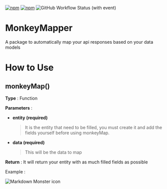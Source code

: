 [![npm](https://img.shields.io/npm/dm/monkeymapper)](https://www.npmjs.com/package/monkeymapper)
[![npm](https://img.shields.io/npm/v/monkeymapper)](https://www.npmjs.com/package/monkeymapper)
![GitHub Workflow Status (with event)](https://img.shields.io/github/actions/workflow/status/SveRKeR92/MonkeyMapper/build-and-publish.yml)

# MonkeyMapper
A package to automatically map your api responses based on your data models


# How to Use

## monkeyMap()

 **Type** : Function

**Parameters** : 
+ **entity (required)**
    >It is the entity that need to be filled, you must create it and add the fields yourself before using monkeyMap.
+ **data (required)**
    >This will be the data to map

**Return** :
It will return your entity with as much filled fields as possible  

Example :

<img src="https://i.imgur.com/d1gLbZ8.png"  
     alt="Markdown Monster icon"  
     style="float: left; margin-right: 10px;" />
